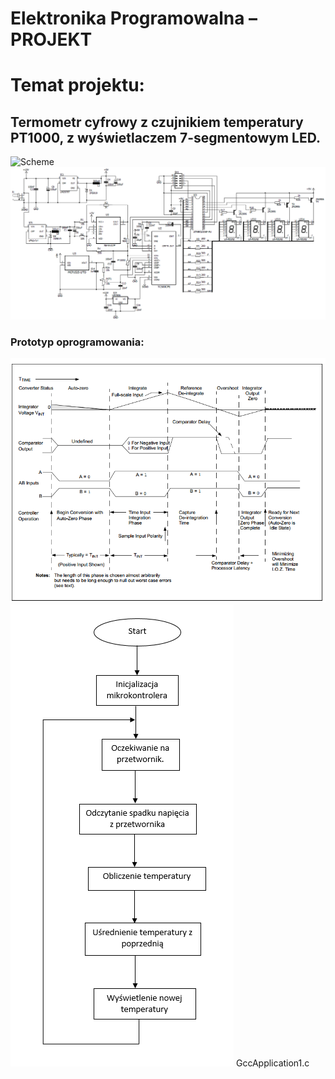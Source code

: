 # Elektronika Programowalna – PROJEKT

# Temat projektu:
## Termometr cyfrowy z czujnikiem temperatury PT1000, z wyświetlaczem 7-segmentowym LED.

![Scheme](/doc/układ.png.png)
![Scheme](/doc/schemat.png)

### Prototyp oprogramowania:
![Scheme](/doc/przetwornik.png)
![Scheme](/doc/algorytm.png)
	GccApplication1.c